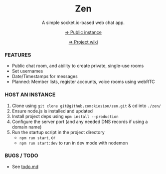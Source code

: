<div align="center">
<h1>Zen</h1>
  <p>A simple socket.io-based web chat app.</p>
  <p><a href="https://zen.kio.dev/" target="_blank">⇒&nbsp;Public&nbsp;instance</a></p>
  <p><a href="https://github.com/kiosion/zen/wiki" target="_blank">⇒&nbsp;Project&nbsp;wiki</a></p>
</div>

### FEATURES
- Public chat room, and ability to create private, single-use rooms
- Set usernames
- Date/Timestamps for messages
- Planned: Member lists, register accounts, voice rooms using webRTC

### HOST AN INSTANCE
1. Clone using `git clone git@github.com:kiosion/zen.git` & cd into `./zen/`
2. Ensure node.js is installed and updated
3. Install project deps using `npm install --production`
4. Configure the server port (and any needed DNS records if using a domain name)
5. Run the startup script in the project directory
   * `npm run start`, or
   * `npm run start:dev` to run in dev mode with nodemon

### BUGS / TODO
- See [todo.md](TODO.md)
